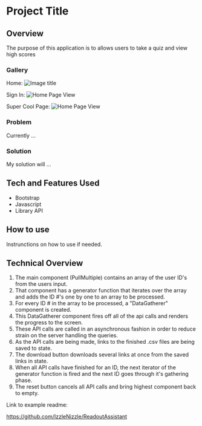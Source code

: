 # Project Title

## Overview

The purpose of this application is to allows users to take a quiz and view high scores

### Gallery

Home:
![Image title](./relativeLinkToImage.png "Image title")

Sign In:
![Home Page View](./relativeLinkToImage.png "Home Page View")

Super Cool Page:
![Home Page View](./relativeLinkToImage.png "Home Page View")

### Problem

Currently ...

### Solution

My solution will ...

## Tech and Features Used

* Bootstrap
* Javascript
* Library API

## How to use

Instrunctions on how to use if needed.

## Technical Overview

1. The main component (PullMultiple) contains an array of the user ID's from the users input.
2. That component has a generator function that iterates over the array and adds the ID #'s one by one to an array to be processed.
3. For every ID # in the array to be processed, a "DataGatherer" component is created.
4. This DataGatherer component fires off all of the api calls and renders the progress to the screen.
5. These API calls are called in an asynchronous fashion in order to reduce strain on the server handling the queries.
6. As the API calls are being made, links to the finished .csv files are being saved to state.
7. The download button downloads several links at once from the saved links in state.
8. When all API calls have finished for an ID, the next iterator of the generator function is fired and the next ID goes through it's gathering phase.
9. The reset button cancels all API calls and bring highest component back to empty.

Link to example readme:

https://github.com/IzzleNizzle/ReadoutAssistant